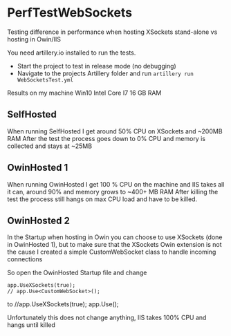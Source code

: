 # PerfTestWebSockets
Testing difference in performance when hosting XSockets stand-alone vs hosting in Owin/IIS

You need artillery.io installed to run the tests.


 - Start the project to test in release mode (no debugging)
 - Navigate to the projects Artillery folder and run `artillery run WebSocketsTest.yml`
 
Results on my machine 
Win10
Intel Core I7
16 GB RAM
 
## SelfHosted
When running SelfHosted I get around 50% CPU on XSockets and ~200MB RAM
After the test the process goes down to 0% CPU and memory is collected and stays at ~25MB

## OwinHosted 1
When running OwinHosted I get 100 % CPU on the machine and IIS takes all it can, around 90% and memory grows to ~400+ MB RAM
After killing the test the process still hangs on max CPU load and have to be killed.

## OwinHosted 2

In the Startup when hosting in Owin you can choose to use XSockets (done in OwinHosted 1), but to make sure that the XSockets Owin 
extension is not the cause I created a simple CustomWebSocket class to handle incoming connections

So open the OwinHosted Startup file and change
    
    app.UseXSockets(true);
    // app.Use<CustomWebSocket>();
            
to
    //app.UseXSockets(true);
    app.Use<CustomWebSocket>();
    
Unfortunately this does not change anything, IIS takes 100% CPU and hangs until killed
